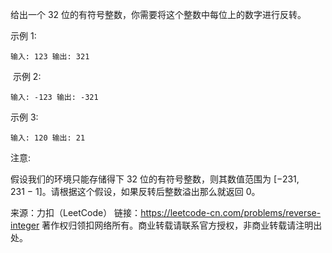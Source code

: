 给出一个 32 位的有符号整数，你需要将这个整数中每位上的数字进行反转。

示例 1:

`输入: 123
输出: 321`

 示例 2:

`输入: -123
输出: -321`

示例 3:

`输入: 120
输出: 21`

注意:

假设我们的环境只能存储得下 32 位的有符号整数，则其数值范围为 [−231,  231 − 1]。请根据这个假设，如果反转后整数溢出那么就返回 0。

来源：力扣（LeetCode）
链接：https://leetcode-cn.com/problems/reverse-integer
著作权归领扣网络所有。商业转载请联系官方授权，非商业转载请注明出处。